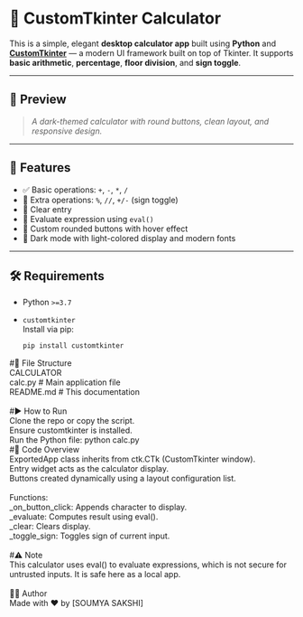 # 🧮 CustomTkinter Calculator

This is a simple, elegant **desktop calculator app** built using **Python** and **[CustomTkinter](https://github.com/TomSchimansky/CustomTkinter)** — a modern UI framework built on top of Tkinter. It supports **basic arithmetic**, **percentage**, **floor division**, and **sign toggle**.

---

## 📸 Preview

> _A dark-themed calculator with round buttons, clean layout, and responsive design._

---

## 🚀 Features

- ✅ Basic operations: `+`, `-`, `*`, `/`
- 🧮 Extra operations: `%`, `//`, `+/-` (sign toggle)
- 🧼 Clear entry
- 🟰 Evaluate expression using `eval()`
- 💅 Custom rounded buttons with hover effect
- 🎨 Dark mode with light-colored display and modern fonts

---

## 🛠 Requirements

- Python `>=3.7`
- `customtkinter`  
  Install via pip:

  ```bash
  pip install customtkinter
  
#📂 File Structure<br>
CALCULATOR<br>
calc.py     # Main application file<br>
README.md         # This documentation<br>
<br>
#▶️ How to Run<br>
Clone the repo or copy the script.<br>
Ensure customtkinter is installed.<br>
Run the Python file:
python calc.py
<br>
#🧠 Code Overview<br>
ExportedApp class inherits from ctk.CTk (CustomTkinter window).<br>
Entry widget acts as the calculator display.<br>
Buttons created dynamically using a layout configuration list.<br>
<br>
Functions:<br>
_on_button_click: Appends character to display.<br>
_evaluate: Computes result using eval().<br>
_clear: Clears display.<br>
_toggle_sign: Toggles sign of current input.<br>
<br>
#⚠️ Note<br>
This calculator uses eval() to evaluate expressions, which is not secure for untrusted inputs. It is safe here as a local app.<br>
<br>
🧑‍💻 Author<br>
Made with ❤️ by [SOUMYA SAKSHI]<br>
